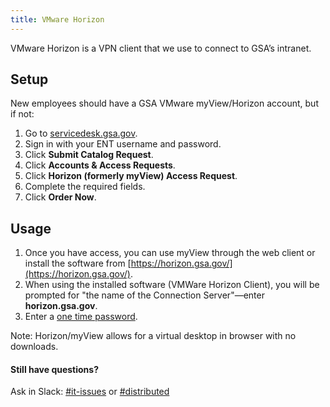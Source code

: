 ```yaml
---
title: VMware Horizon
---
```


VMware Horizon is a VPN client that we use to connect to GSA’s intranet.

## Setup

New employees should have a GSA VMware myView/Horizon account, but if not:

  1. Go to [servicedesk.gsa.gov](http://servicedesk.gsa.gov/).
  2. Sign in with your ENT username and password.
  3. Click **Submit Catalog Request**.
  4. Click **Accounts & Access Requests**.
  5. Click **Horizon (formerly myView) Access Request**.
  6. Complete the required fields.
  7. Click **Order Now**.

## Usage

1. Once you have access, you can use myView through the web client or install the software from [https://horizon.gsa.gov/](https://horizon.gsa.gov/).
1. When using the installed software (VMWare Horizon Client), you will be prompted for "the name of the Connection Server"—enter **horizon.gsa.gov**.
1. Enter a [one time password](/distributed#otp).

Note: Horizon/myView allows for a virtual desktop in browser with no downloads.

#### Still have questions?

Ask in Slack: [#it-issues](https://gsa-tts.slack.com/messages/questions/) or [#distributed](https://gsa-tts.slack.com/messages/distributed/)
